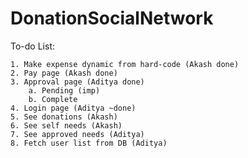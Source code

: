 # DonationSocialNetwork

To-do List:

	1. Make expense dynamic from hard-code (Akash done)
	2. Pay page (Akash done)
	3. Approval page (Aditya done)
		a. Pending (imp)
		b. Complete
	4. Login page (Aditya ~done)
	5. See donations (Akash)
	6. See self needs (Akash)
	7. See approved needs (Aditya)
	8. Fetch user list from DB (Aditya)
